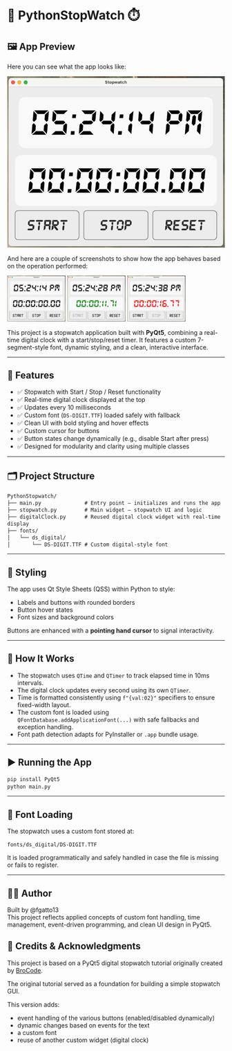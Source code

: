 # 🐍 PythonStopWatch ⏱️
## 🖼 App Preview
Here you can see what the app looks like:

![Screen1](assets/Screenshot%202025-07-31%20alle%2017.24.14.png)

And here are a couple of screenshots to show how the app behaves based on the operation performed:

<p float="left">
    <img src="assets/Screenshot%202025-07-31%20alle%2017.24.14.png" width="135"/>
    <img src="assets/Screenshot%202025-07-31%20alle%2017.24.28.png" width="135"/>
    <img src="assets/Screenshot%202025-07-31%20alle%2017.24.38.png" width="135"/>
</p>

This project is a stopwatch application built with **PyQt5**, combining a real-time digital clock with a start/stop/reset timer. It features a custom 7-segment-style font, dynamic styling, and a clean, interactive interface.

---

## 🚀 Features

- ✅ Stopwatch with Start / Stop / Reset functionality
- ✅ Real-time digital clock displayed at the top
- ✅ Updates every 10 milliseconds
- ✅ Custom font (`DS-DIGIT.TTF`) loaded safely with fallback
- ✅ Clean UI with bold styling and hover effects
- ✅ Custom cursor for buttons
- ✅ Button states change dynamically (e.g., disable Start after press)
- ✅ Designed for modularity and clarity using multiple classes

---

## 🗂 Project Structure

```
PythonStopwatch/
├── main.py              # Entry point – initializes and runs the app
├── stopwatch.py         # Main widget – stopwatch UI and logic
├── digitalClock.py      # Reused digital clock widget with real-time display
├── fonts/
│   └── ds_digital/
│       └── DS-DIGIT.TTF # Custom digital-style font
```

---

## 🎨 Styling

The app uses Qt Style Sheets (QSS) within Python to style:

- Labels and buttons with rounded borders
- Button hover states
- Font sizes and background colors

Buttons are enhanced with a **pointing hand cursor** to signal interactivity.

---

## 🧠 How It Works

- The stopwatch uses `QTime` and `QTimer` to track elapsed time in 10ms intervals.
- The digital clock updates every second using its own `QTimer`.
- Time is formatted consistently using `f"{val:02}"` specifiers to ensure fixed-width layout.
- The custom font is loaded using `QFontDatabase.addApplicationFont(...)` with safe fallbacks and exception handling.
- Font path detection adapts for PyInstaller or `.app` bundle usage.

---

## ▶️ Running the App

```bash
pip install PyQt5
python main.py
```

---

## 💾 Font Loading

The stopwatch uses a custom font stored at:

```
fonts/ds_digital/DS-DIGIT.TTF
```

It is loaded programmatically and safely handled in case the file is missing or fails to register.

---

## 🧑‍💻 Author

Built by @fgatto13  
This project reflects applied concepts of custom font handling, 
time management, event-driven programming, and clean UI design in PyQt5.

## 🙏 Credits & Acknowledgments

This project is based on a PyQt5 digital stopwatch tutorial originally created by [BroCode](https://www.youtube.com/watch?v=ix9cRaBkVe0&t=17196s).

The original tutorial served as a foundation for building a simple stopwatch GUI. 

This version adds:
- event handling of the various buttons (enabled/disabled dynamically)
- dynamic changes based on events for the text
- a custom font
- reuse of another custom widget (digital clock)